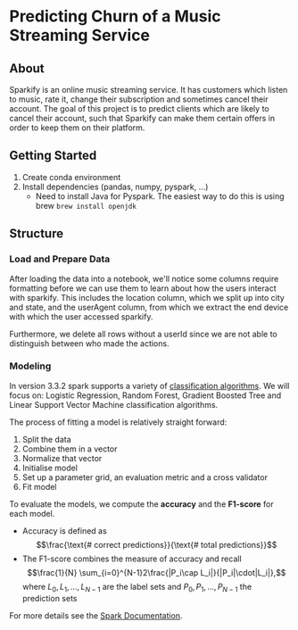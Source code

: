 # Predicting Churn of a Music Streaming Service

## About

Sparkify is an online music streaming service. It has customers which listen to music, rate it, change their subscription and sometimes cancel their account. The goal of this project is to predict clients which are likely to cancel their account, such that Sparkify can make them certain offers in order to keep them on their platform.

## Getting Started

1. Create conda environment
2. Install dependencies (pandas, numpy, pyspark, ...)
   * Need to install Java for Pyspark. The easiest way to do this is using brew `brew install openjdk`

## Structure

### Load and Prepare Data

After loading the data into a notebook, we'll notice some columns require formatting before we can use them to learn about how the users interact with sparkify. This includes the location column, which we split up into city and state, and the userAgent column, from which we extract the end device with which the user accessed sparkify.

Furthermore, we delete all rows without a userId since we are not able to distinguish between who made the actions.


### Modeling

In version 3.3.2 spark supports a variety of [classification algorithms](https://spark.apache.org/docs/3.3.2/ml-classification-regression.html#classification-and-regression). We will focus on: Logistic Regression, Random Forest, Gradient Boosted Tree and Linear Support Vector Machine classification algorithms.

The process of fitting a model is relatively straight forward:

1. Split the data
2. Combine them in a vector
3. Normalize that vector
4. Initialise model
5. Set up a parameter grid, an evaluation metric and a cross validator
6. Fit model


To evaluate the models, we compute the **accuracy** and the **F1-score** for each model.

* Accuracy is defined as $$\frac{\text{# correct predictions}}{\text{# total predictions}}$$
* The F1-score combines the measure of accuracy and recall $$\frac{1}{N} \sum_{i=0}^{N-1}2\frac{|P_i\cap L_i|}{|P_i|\cdot|L_i|},$$
where $L_0, L_1, ..., L_{N-1}$ are the label sets and $P_0, P_1, ..., P_{N-1}$ the prediction sets


For more details see the [Spark Documentation](https://spark.apache.org/docs/2.2.0/mllib-evaluation-metrics.html#multilabel-classification).
